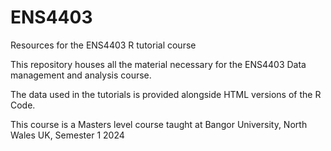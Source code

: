 # ENS4403
Resources for the ENS4403 R tutorial course

This repository houses all the material necessary for the ENS4403 Data management and analysis course.

The data used in the tutorials is provided alongside HTML versions of the R Code. 

This course is a Masters level course taught at Bangor University, North Wales UK, Semester 1 2024
